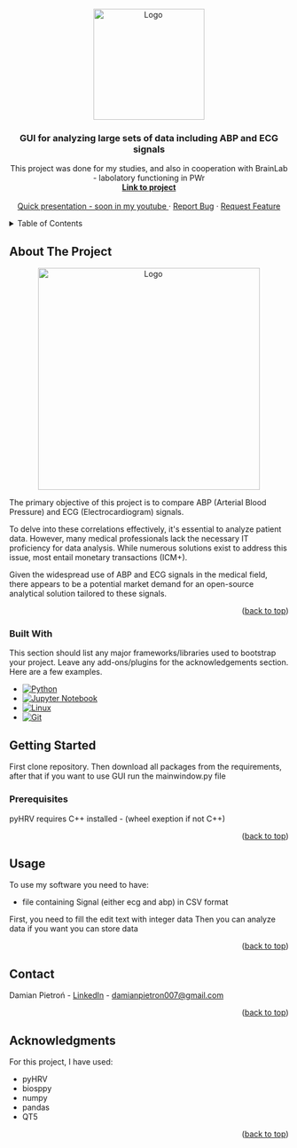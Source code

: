 <!-- PROJECT LOGO -->
<br />
<div align="center">
    <img src="https://github.com/neuropython/pythonSoftwareDevelopmentProject/blob/main/icon.jpg?raw=true" alt="Logo" width="200" height="200">
  </a>

  <h3 align="center">GUI for analyzing large sets of data including ABP and ECG signals</h3>

  <p align="center">
   This project was done for my studies, and also in cooperation with BrainLab - labolatory functioning in PWr
    <br />
    <a href="https://www.brainlab.pwr.edu.pl/program-sonata-18/"><strong>Link to project</strong></a>
    <br />
    <br />
    <a href="">Quick presentation - soon in my youtube </a>
    ·
    <a href="https://github.com/neuropython/pythonSoftwareDevelopmentProject/issues">Report Bug</a>
    ·
    <a href="https://github.com/neuropython/pythonSoftwareDevelopmentProject/issues">Request Feature</a>
  </p>
</div>



<!-- TABLE OF CONTENTS -->
<details>
  <summary>Table of Contents</summary>
  <ol>
    <li>
      <a href="#about-the-project">About The Project</a>
    </li>
    <li>
      <a href="#getting-started">Getting Started</a>
      <ul>
        <li><a href="#prerequisites">Prerequisites</a></li>
      </ul>
    </li>
    <li><a href="#usage">Usage</a></li>
    <li><a href="#roadmap">Roadmap</a></li>
    <li><a href="#license">License</a></li>
    <li><a href="#contact">Contact</a></li>
  </ol>
</details>



<!-- ABOUT THE PROJECT -->
## About The Project

<div align="center">
    <img src="https://github.com/neuropython/pythonSoftwareDevelopmentProject/blob/main/GUI_image.jpg?raw=true" alt="Logo" width="400" height="400">
</div>
    

The primary objective of this project is to compare ABP (Arterial Blood Pressure) and ECG (Electrocardiogram) signals.

To delve into these correlations effectively, it's essential to analyze patient data. However, many medical professionals lack the necessary IT proficiency for data analysis. While numerous solutions exist to address this issue, most entail monetary transactions (ICM+).

Given the widespread use of ABP and ECG signals in the medical field, there appears to be a potential market demand for an open-source analytical solution tailored to these signals.

<p align="right">(<a href="#readme-top">back to top</a>)</p>



### Built With

This section should list any major frameworks/libraries used to bootstrap your project. Leave any add-ons/plugins for the acknowledgements section. Here are a few examples.

* [![Python][Python]][Python-url]
* [![Jupyter Notebook][Jupyter]][Jupyter-url]
* [![Linux][Linux]][Linux-url]
* [![Git][Git]][Git-url]

[Python]: https://upload.wikimedia.org/wikipedia/commons/thumb/c/c3/Python-logo-notext.svg/50px-Python-logo-notext.svg.png
[Jupyter]: https://upload.wikimedia.org/wikipedia/commons/thumb/3/38/Jupyter_logo.svg/50px-Jupyter_logo.svg.png
[Linux]: https://upload.wikimedia.org/wikipedia/commons/thumb/3/35/Tux.svg/50px-Tux.svg.png
[Git]: https://upload.wikimedia.org/wikipedia/commons/thumb/e/e0/Git-logo.svg/50px-Git-logo.svg.png

[Python-url]: https://www.python.org/
[Jupyter-url]: https://jupyter.org/
[Linux-url]: https://www.linux.org/
[Git-url]: https://git-scm.com/

<!-- GETTING STARTED -->
## Getting Started

First clone repository.
Then download all packages from the requirements,
after that if you want to use GUI run the mainwindow.py file 


### Prerequisites

pyHRV requires C++ installed - (wheel exeption if not C++)

<p align="right">(<a href="#readme-top">back to top</a>)</p>



<!-- USAGE EXAMPLES -->
## Usage

To use my software you need to have:
- file containing Signal (either ecg and abp) in CSV format

First, you need to fill the edit text with integer data 
Then you can analyze data 
if you want you can store data


<p align="right">(<a href="#readme-top">back to top</a>)</p>


<!-- CONTACT -->
## Contact

Damian Pietroń - [LinkedIn](https://www.linkedin.com/in/damian-pietro%C5%84-36343826b/) - damianpietron007@gmail.com

<p align="right">(<a href="#readme-top">back to top</a>)</p>



<!-- ACKNOWLEDGMENTS -->
## Acknowledgments

For this project, I have used:

- pyHRV
- biosppy
- numpy
- pandas
- QT5

<p align="right">(<a href="#readme-top">back to top</a>)</p>
